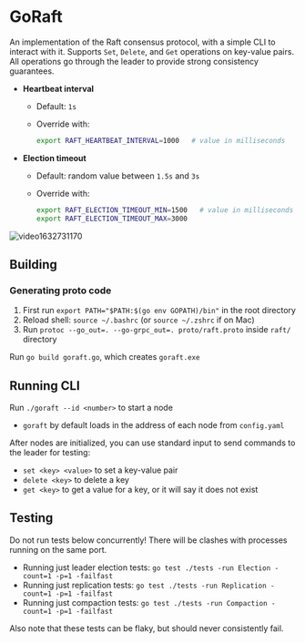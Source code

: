 # GoRaft

An implementation of the Raft consensus protocol, with a simple CLI to interact with it. Supports `Set`, `Delete`, and `Get` operations on key-value pairs. All operations go through the leader to provide strong consistency guarantees. 

* **Heartbeat interval**

  * Default: `1s`
  * Override with:

    ```bash
    export RAFT_HEARTBEAT_INTERVAL=1000   # value in milliseconds
    ```

* **Election timeout**

  * Default: random value between `1.5s` and `3s`
  * Override with:

    ```bash
    export RAFT_ELECTION_TIMEOUT_MIN=1500   # value in milliseconds
    export RAFT_ELECTION_TIMEOUT_MAX=3000
    ```

![video1632731170](https://github.com/user-attachments/assets/9749489b-10d3-4b0d-ace0-aed1d7fa8ae7)

## Building

### Generating proto code
1. First run `export PATH="$PATH:$(go env GOPATH)/bin"` in the root directory
2. Reload shell: `source ~/.bashrc` (or `source ~/.zshrc` if on Mac)
3. Run `protoc --go_out=. --go-grpc_out=. proto/raft.proto` inside `raft/` directory

Run `go build goraft.go`, which creates `goraft.exe`

## Running CLI
Run `./goraft --id <number>` to start a node
- `goraft` by default loads in the address of each node from `config.yaml` 

After nodes are initialized, you can use standard input to send commands to the leader for testing:
- `set <key> <value>` to set a key-value pair
- `delete <key>` to delete a key
- `get <key>` to get a value for a key, or it will say it does not exist

## Testing
Do not run tests below concurrently! There will be clashes with processes running on the same port.

- Running just leader election tests: `go test ./tests -run Election -count=1 -p=1 -failfast`
- Running just replication tests: `go test ./tests -run Replication -count=1 -p=1 -failfast`
- Running just compaction tests: `go test ./tests -run Compaction -count=1 -p=1 -failfast`

Also note that these tests can be flaky, but should never consistently fail.
